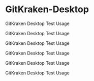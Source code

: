 # GitKraken-Desktop
GitKraken Desktop Test Usage



GitKraken Desktop Test Usage



GitKraken Desktop Test Usage



GitKraken Desktop Test Usage





GitKraken Desktop Test Usage



GitKraken Desktop Test Usage